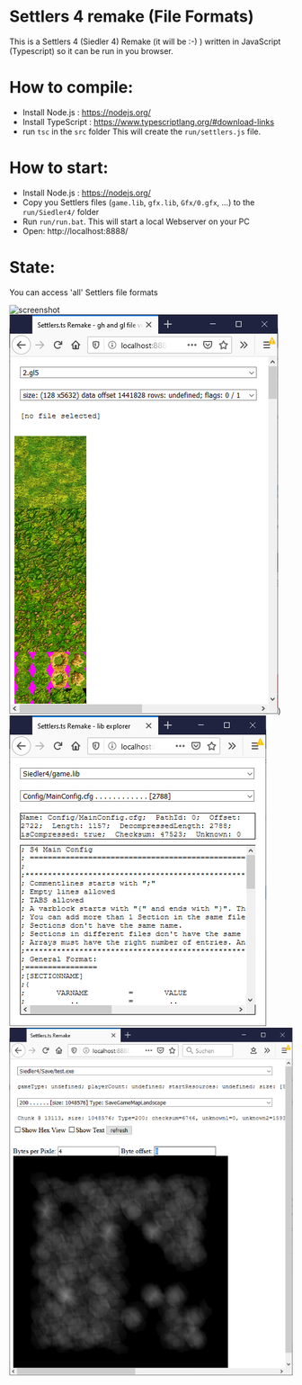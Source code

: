# Settlers 4 remake (File Formats)
This is a Settlers 4 (Siedler 4) Remake (it will be :-) ) written in JavaScript (Typescript) so 
  it can be run in you browser.
  

# How to compile:
* Install Node.js : https://nodejs.org/
* Install TypeScript : https://www.typescriptlang.org/#download-links
* run `tsc` in the `src` folder
This will create the `run/settlers.js` file.


# How to start:
* Install Node.js : https://nodejs.org/
* Copy you Settlers files (`game.lib`, `gfx.lib`, `Gfx/0.gfx`, ...) to the `run/Siedler4/` folder
* Run `run/run.bat`. This will start a local Webserver on your PC
* Open: http://localhost:8888/


# State:
You can access 'all' Settlers file formats

![screenshot](docu/example-gfx-viewer.png)
![screenshot](docu/example-gx-view.png))
![screenshot](docu/example-lib-view.png)
![screenshot](docu/example-map-view.png)
